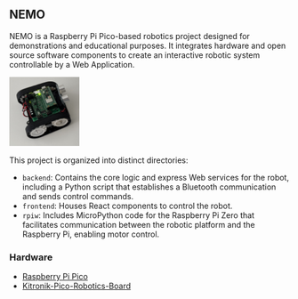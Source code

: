 ## NEMO
NEMO is a Raspberry Pi Pico-based robotics project designed for demonstrations and educational purposes. It integrates hardware and open source software components to create an interactive robotic system controllable by a Web Application.

<img src="https://github.com/tiagomiguelcs/NEMO/blob/master/frontend/public/NEMO.png?raw=true" width="25%"/>

This project is organized into distinct directories:
- `backend`: Contains the core logic and express Web services for the robot, including a Python script that establishes a Bluetooth communication and sends control commands.
- `frontend`: Houses React components to control the robot.
- `rpiw`: Includes MicroPython code for the Raspberry Pi Zero that facilitates communication between the robotic platform and the Raspberry Pi, enabling motor control.

### Hardware

- [Raspberry Pi Pico](https://www.raspberrypi.com/products/raspberry-pi-pico/)
- [Kitronik-Pico-Robotics-Board](https://github.com/tiagomiguelcs/NEMO/blob/master/rpiw/datasheet.pdf)
